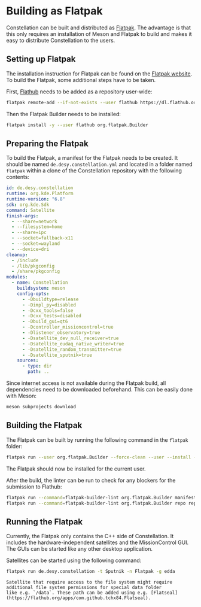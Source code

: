 # Building as Flatpak

Constellation can be built and distributed as [Flatpak](https://flatpak.org/). The advantage is that this only requires an
installation of Meson and Flatpak to build and makes it easy to distribute Constellation to the users.

## Setting up Flatpak

The installation instruction for Flatpak can be found on the [Flatpak website](https://flatpak.org/setup/).
To build the Flatpak, some additional steps have to be taken.

First, [Flathub](https://flathub.org/) needs to be added as a repository user-wide:

```sh
flatpak remote-add --if-not-exists --user flathub https://dl.flathub.org/repo/flathub.flatpakrepo
```

Then the Flatpak Builder needs to be installed:

```sh
flatpak install -y --user flathub org.flatpak.Builder
```

## Preparing the Flatpak

To build the Flatpak, a manifest for the Flatpak needs to be created. It should be named `de.desy.constellation.yml` and
located in a folder named `flatpak` within a clone of the Constellation repository with the following contents:

```yaml
id: de.desy.constellation
runtime: org.kde.Platform
runtime-version: "6.8"
sdk: org.kde.Sdk
command: Satellite
finish-args:
  - --share=network
  - --filesystem=home
  - --share=ipc
  - --socket=fallback-x11
  - --socket=wayland
  - --device=dri
cleanup:
  - /include
  - /lib/pkgconfig
  - /share/pkgconfig
modules:
  - name: Constellation
    buildsystem: meson
    config-opts:
      - -Dbuildtype=release
      - -Dimpl_py=disabled
      - -Dcxx_tools=false
      - -Dcxx_tests=disabled
      - -Dbuild_gui=qt6
      - -Dcontroller_missioncontrol=true
      - -Dlistener_observatory=true
      - -Dsatellite_dev_null_receiver=true
      - -Dsatellite_eudaq_native_writer=true
      - -Dsatellite_random_transmitter=true
      - -Dsatellite_sputnik=true
    sources:
      - type: dir
        path: ..
```

Since internet access is not available during the Flatpak build, all dependencies need to be downloaded beforehand. This can
be easily done with Meson:

```sh
meson subprojects download
```

## Building the Flatpak

The Flatpak can be built by running the following command in the `flatpak` folder:

```sh
flatpak run --user org.flatpak.Builder --force-clean --user --install --install-deps-from=flathub --mirror-screenshots-url=https://dl.flathub.org/media/ --ccache --repo=repo builddir de.desy.constellation.yml
```

The Flatpak should now be installed for the current user.

After the build, the linter can be run to check for any blockers for the submission to Flathub:

```sh
flatpak run --command=flatpak-builder-lint org.flatpak.Builder manifest de.desy.constellation.yml
flatpak run --command=flatpak-builder-lint org.flatpak.Builder repo repo
```

## Running the Flatpak

Currently, the Flatpak only contains the C++ side of Constellation. It includes the hardware-independent satellites and the
MissionControl GUI. The GUIs can be started like any other desktop application.

Satellites can be started using the following command:

```sh
flatpak run de.desy.constellation -t Sputnik -n Flatpak -g edda
```

```{attention}
Satellite that require access to the file system might require additional file system permissions for special data folder
like e.g. `/data`. These path can be added using e.g. [Flatseal](https://flathub.org/apps/com.github.tchx84.Flatseal).
```
